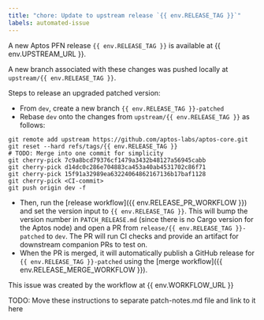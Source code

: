 ```yaml
---
title: "chore: Update to upstream release `{{ env.RELEASE_TAG }}`"
labels: automated-issue
---
```


A new Aptos PFN release `{{ env.RELEASE_TAG }}` is available at {{ env.UPSTREAM_URL }}.

A new branch associated with these changes was pushed locally at `upstream/{{ env.RELEASE_TAG }}`.

Steps to release an upgraded patched version:
- From `dev`, create a new branch `{{ env.RELEASE_TAG }}-patched`
- Rebase `dev` onto the changes from `upstream/{{ env.RELEASE_TAG }}` as follows:
```
git remote add upstream https://github.com/aptos-labs/aptos-core.git
git reset --hard refs/tags/{{ env.RELEASE_TAG }}
# TODO: Merge into one commit for simplicity
git cherry-pick 7c9a8bcd79376cf1479a3432b48127a56945cabb
git cherry-pick d14dc0c286e704883ca453a40ab4531702c86f71
git cherry-pick 15f91a32989ea63224064862167136b17baf1128
git cherry-pick <CI-commit>
git push origin dev -f
```
- Then, run the [release workflow]({{ env.RELEASE_PR_WORKFLOW }}) and set the version input to `{{ env.RELEASE_TAG }}`. This will bump the version number in `PATCH_RELEASE.md` (since there is no Cargo version for the Aptos node) and open a PR from `release/{{ env.RELEASE_TAG }}-patched` to `dev`. The PR will run CI checks and provide an artifact for downstream companion PRs to test on.
- When the PR is merged, it will automatically publish a GitHub release for `{{ env.RELEASE_TAG }}-patched` using the [merge workflow]({{ env.RELEASE_MERGE_WORKFLOW }}).

This issue was created by the workflow at {{ env.WORKFLOW_URL }}

TODO: Move these instructions to separate patch-notes.md file and link to it here
